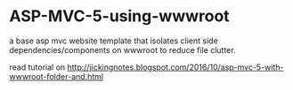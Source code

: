 # ASP-MVC-5-using-wwwroot
a base asp mvc website template that isolates client side dependencies/components on wwwroot to reduce file clutter.

read tutorial on http://jickingnotes.blogspot.com/2016/10/asp-mvc-5-with-wwwroot-folder-and.html
